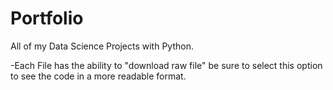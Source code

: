 # Portfolio
All of my Data Science Projects with Python.

-Each File has the ability to "download raw file" be sure to select this option to see the code in a more readable format.
